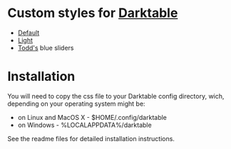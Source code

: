 Custom styles for [Darktable](/darktable-org/darktable/)
===
- [Default](default/)
- [Light](light/)
- [Todd's](todds/) blue sliders

Installation
==
You will need to copy the css file to your Darktable config directory, wich, depending on your operating system might be:
- on Linux and MacOS X - $HOME/.config/darktable
- on Windows - %LOCALAPPDATA%/darktable

See the readme files for detailed installation instructions.
